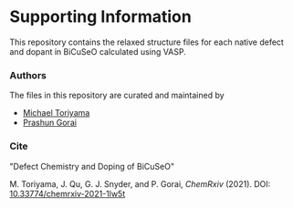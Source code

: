 # Supporting Information

This repository contains the relaxed structure files for each native defect and dopant in BiCuSeO calculated using VASP.


### Authors

The files in this repository are curated and maintained by

* [Michael Toriyama](mailto:MichaelToriyama2024[at]u[dot]northwestern[dot]edu)
* [Prashun Gorai](mailto:pgorai[at]mines[dot]edu)


### Cite

"Defect Chemistry and Doping of BiCuSeO"

M. Toriyama, J. Qu, G. J. Snyder, and P. Gorai, *ChemRxiv* (2021). DOI: [10.33774/chemrxiv-2021-1lw5t](https://doi.org/10.33774/chemrxiv-2021-1lw5t)
